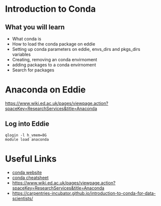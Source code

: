 # Introduction to Conda


## What you will learn

* What conda is
* How to load the conda package on eddie
* Setting up conda parameters on eddie, envs_dirs and pkgs_dirs variables
* Creating, removing an conda envirnoment
* adding packages to a conda envirnoment
* Search for packages


# Anaconda on Eddie

https://www.wiki.ed.ac.uk/pages/viewpage.action?spaceKey=ResearchServices&title=Anaconda

## Log into Eddie

```
qlogin -l h_vmem=8G
module load anaconda

```


# Useful Links

* [conda website](https://docs.conda.io/en/latest/)
* [conda cheatsheet](https://docs.conda.io/projects/conda/en/latest/user-guide/cheatsheet.html)
* https://www.wiki.ed.ac.uk/pages/viewpage.action?spaceKey=ResearchServices&title=Anaconda
* https://carpentries-incubator.github.io/introduction-to-conda-for-data-scientists/
